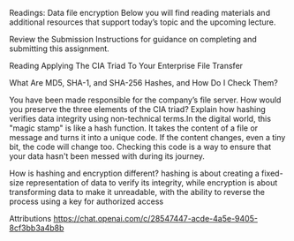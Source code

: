 Readings: Data file encryption
Below you will find reading materials and additional resources that support today’s topic and the upcoming lecture.

Review the Submission Instructions for guidance on completing and submitting this assignment.

Reading
Applying The CIA Triad To Your Enterprise File Transfer

What Are MD5, SHA-1, and SHA-256 Hashes, and How Do I Check Them?

You have been made responsible for the company’s file server. How would you preserve the three elements of the CIA triad?
Explain how hashing verifies data integrity using non-technical terms.In the digital world, this "magic stamp" is like a hash function. It takes the content of a file or message and turns it into a unique code. If the content changes, even a tiny bit, the code will change too. Checking this code is a way to ensure that your data hasn't been messed with during its journey.

How is hashing and encryption different? hashing is about creating a fixed-size representation of data to verify its integrity, while encryption is about transforming data to make it unreadable, with the ability to reverse the process using a key for authorized access

Attributions
https://chat.openai.com/c/28547447-acde-4a5e-9405-8cf3bb3a4b8b
